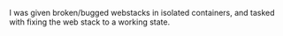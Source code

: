 I was given broken/bugged webstacks in isolated containers, and tasked with fixing the web stack to a working state. 


